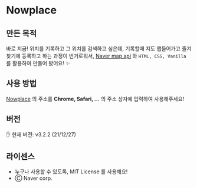 # Nowplace

## 만든 목적
바로 지금! 위치를 기록하고 그 위치를 검색하고 싶은데, 기록할때 지도 앱들어가고 즐겨찾기에 등록하고 하는 과정이 번거로워서, [Naver map api]() 와 `HTML, CSS, Vanilla` 를 활용하여 만들어 봤어요! ✨

## 사용 방법
[Nowplace](https://nowplace.netlify.app) 의 주소를 **Chrome, Safari, ...** 의 주소 상자에 입력하여 사용해주세요!

## 버전
✋ 현재 버전: v3.2.2 (21/12/27)

## 라이센스
- 누구나 사용할 수 있도록, MIT License 를 사용해요!
- Ⓒ Naver corp.